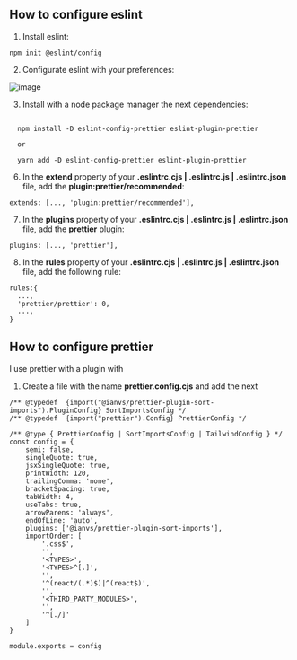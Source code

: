 ## How to configure eslint

1. Install eslint:
```
npm init @eslint/config
```

2. Configurate eslint with your preferences:

![image](https://github.com/jarrisondev/how-to-configure-eslint-and-prettier/assets/62910118/573ee570-4cc6-4d01-95a6-836342a0c23f)

3. Install with a node package manager the next dependencies:
```

  npm install -D eslint-config-prettier eslint-plugin-prettier

  or

  yarn add -D eslint-config-prettier eslint-plugin-prettier

```
   
6. In the **extend** property of your **.eslintrc.cjs |  .eslintrc.js |  .eslintrc.json** file, add the **plugin:prettier/recommended**:
```
extends: [..., 'plugin:prettier/recommended'],
```
7. In the **plugins** property of your **.eslintrc.cjs |  .eslintrc.js |  .eslintrc.json** file, add the **prettier** plugin:
```
plugins: [..., 'prettier'],
```
8. In the **rules** property of your **.eslintrc.cjs |  .eslintrc.js |  .eslintrc.json** file, add the following rule:
```
rules:{
  ...,
  'prettier/prettier': 0,
  ...,
}
```
## How to configure prettier
I use prettier with a plugin with 
1. Create a file with the name **prettier.config.cjs** and add the next

```
/** @typedef  {import("@ianvs/prettier-plugin-sort-imports").PluginConfig} SortImportsConfig */
/** @typedef  {import("prettier").Config} PrettierConfig */

/** @type { PrettierConfig | SortImportsConfig | TailwindConfig } */
const config = {
	semi: false,
	singleQuote: true,
	jsxSingleQuote: true,
	printWidth: 120,
	trailingComma: 'none',
	bracketSpacing: true,
	tabWidth: 4,
	useTabs: true,
	arrowParens: 'always',
	endOfLine: 'auto',
	plugins: ['@ianvs/prettier-plugin-sort-imports'],
	importOrder: [
		'.css$',
		'',
		'<TYPES>',
		'<TYPES>^[.]',
		'',
		'^(react/(.*)$)|^(react$)',
		'',
		'<THIRD_PARTY_MODULES>',
		'',
		'^[./]'
	]
}

module.exports = config

```


   

